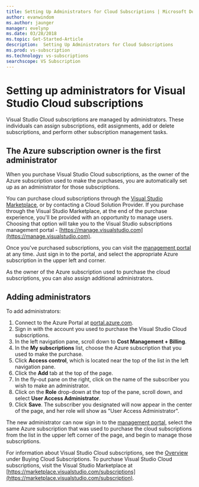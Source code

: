 ```yaml
---
title: Setting Up Administrators for Cloud Subscriptions | Microsoft Docs
author: evanwindom
ms.author: jaunger
manager: evelynp
ms.date: 03/28/2018
ms.topic: Get-Started-Article
description:  Setting Up Administrators for Cloud Subscriptions
ms.prod: vs-subscription
ms.technology: vs-subscriptions
searchscope: VS Subscription
---
```


# Setting up administrators for Visual Studio Cloud subscriptions

Visual Studio Cloud subscriptions are managed by administrators.  These individuals can assign subscriptions, edit assignments, add or delete subscriptions, and perform other subscription management tasks. 

## The Azure subscription owner is the first administrator 

When you purchase Visual Studio Cloud subscriptions, as the owner of the Azure subscription used to make the purchases, you are automatically set up as an administrator for those subscriptions. 

You can purchase cloud subscriptions through the [Visual Studio Marketplace](https://marketplace.visualstudio.com/subscriptions), or by contacting a Cloud Solution Provider.  If you purchase through the Visual Studio Marketplace, at the end of the purchase experience, you'll be provided with an opportunity to manage users.  Choosing that option will take you to the Visual Studio subscriptions management portal - [https://manage.visualstudio.com](https://manage.visualstudio.com).

Once you've purchased subscriptions, you can visit the [management portal](https://manage.visualstudio.com) at any time.  Just sign in to the portal, and select the appropriate Azure subscription in the upper left and corner. 

As the owner of the Azure subscription used to purchase the cloud subscriptions, you can also assign additional administrators.

## Adding administrators

To add administrators:
1. Connect to the Azure Portal at [portal.azure.com](https://portal.azure.com).
2. Sign in with the account you used to purchase the Visual Studio Cloud subscriptions.
3. In the left navigation pane, scroll down to **Cost Management + Billing**.
4. In the **My subscriptions** list, choose the Azure subscription that you used to make the purchase.
5. Click **Access control**, which is located near the top of the list in the left navigation pane.  
6. Click the **Add** tab at the top of the page. 
7. In the fly-out pane on the right, click on the name of the subscriber you wish to make an administrator.
8. Click on the **Role** drop-down at the top of the pane, scroll down, and select **User Access Administrator**.
9. Click **Save**.
The subscriber you designated will now appear in the center of the page, and her role will show as "User Access Administrator".  

The new administrator can now sign in to the [management portal](https://manage.visualstudio.com), select the same Azure subscription that was used to purchase the cloud subscriptions from the list in the upper left corner of the page, and begin to manage those subscriptions. 


For information about Visual Studio Cloud subscriptions, see the [Overview](/vscloud-overview/) under Buying Cloud Subscriptions. To purchase Visual Studio Cloud subscriptions, visit the Visual Studio Marketplace at [https://marketplace.visualstudio.com/subscriptions](https://marketplace.visualstudio.com/subscription). 

